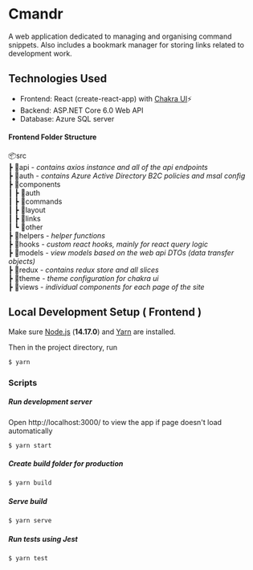 # Cmandr

A web application dedicated to managing and organising command snippets.
Also includes a bookmark manager for storing links related to development work.

## Technologies Used

- Frontend: React (create-react-app) with [Chakra UI](https://chakra-ui.com/)⚡️
- Backend: ASP.NET Core 6.0 Web API
- Database: Azure SQL server

#### Frontend Folder Structure

📦src  
 ┣ 📂api - *contains axios instance and all of the api endpoints*  
 ┣ 📂auth - *contains Azure Active Directory B2C policies and msal config*  
 ┣ 📂components  
 ┃ ┣ 📂auth  
 ┃ ┣ 📂commands  
 ┃ ┣ 📂layout  
 ┃ ┣ 📂links  
 ┃ ┗ 📂other  
 ┣ 📂helpers - *helper functions*  
 ┣ 📂hooks - *custom react hooks, mainly for react query logic*  
 ┣ 📂models - *view models based on the web api DTOs (data transfer objects)*  
 ┣ 📂redux - *contains redux store and all slices*  
 ┣ 📂theme - *theme configuration for chakra ui*  
 ┣ 📂views - *individual components for each page of the site*  

## Local Development Setup ( Frontend )

Make sure [Node.js](https://nodejs.org/en/) (**14.17.0**) and [Yarn](https://yarnpkg.com/) are installed.

Then in the project directory, run
```sh
$ yarn
```
### Scripts
##### Run development server
Open http://localhost:3000/ to view the app if page doesn't load automatically
```sh
$ yarn start
```
##### Create build folder for production
```sh
$ yarn build
```
##### Serve build
```sh
$ yarn serve
```
##### Run tests using Jest
```sh
$ yarn test
```
